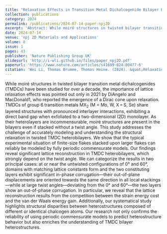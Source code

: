```yaml
---
title: "Relaxation Effects in Transition Metal Dichalcogenide Bilayer Heterostructures"
collection: publications
category: 2024
permalink: /publications/2024-07-14-paper-npj2D
excerpt: 'Abstract: While moiré structures in twisted bilayer transition metal dichalcogenides (TMDCs) have been studied for over a decade, the importance of lattice relaxation effects...'
date: 2024-07-14
venue: 'npj 2D Materials and Applications'
volume: 8
issue: 1
pages: 43
publisher: 'Nature Publishing Group UK'
slidesurl: 'http://i-wli.github.io/files/paper_npj2D.pdf'
paperurl: 'https://www.nature.com/articles/s41699-024-00477-6'
citation: 'Wei Li, Thomas Brumme, Thomas Heine. (2024). &quot;Relaxation Effects in Transition Metal Dichalcogenide Bilayer Heterostructures.&quot; <i>npj 2D Materials and Applications</i>. 8(1), 43.'
---
```


While moiré structures in twisted bilayer transition metal dichalcogenides (TMDCs) have been studied for over a decade, the importance of lattice relaxation effects was pointed out only in 2021 by DiAngelo and MacDonald1, who reported the emergence of a Dirac cone upon relaxation. TMDCs of group 6 transition metals MX<sub>2</sub> (M = Mo, W, X = S, Se) share layered structures with pronounced interlayer interactions, exhibiting a direct band gap when exfoliated to a two-dimensional (2D) monolayer. As their heterolayers are incommensurable, moiré structures are present in the bilayers even if stacked without a twist angle. This study addresses the challenge of accurately modeling and understanding the structural relaxation in twisted TMDC heterobilayers. We show that the typical experimental situation of finite-size flakes stacked upon larger flakes can reliably be modeled by fully periodic commensurate models. Our findings reveal significant lattice reconstruction in TMDC heterobilayers, which strongly depend on the twist angle. We can categorize the results in two principal cases: at or near the untwisted configurations of 0° and 60°, domains with matching lattice constants form and the two constituting layers exhibit significant in-phase corrugation—their out-of-plane displacements are oriented towards the same direction in all local stackings—while at large twist angles—deviating from the 0° and 60°—the two layers show an out-of-phase corrugation. In particular, we reveal that the lattice reconstruction results from the competition between the strain energy cost and the van der Waals energy gain. Additionally, our systematical study highlights structural disparities between heterostructures composed of different or identical chalcogen atoms. Our research not only confirms the reliability of using periodic commensurate models to predict heterostructure behavior but also enriches the understanding of TMDC bilayer heterostructures.